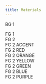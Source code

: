 ```yaml
---
title: Materials
---
```


BG 1
<div class="font-mono text-hmono w-[50vw] bg-fg-1 border border-stroke-1 p-8 flex flex-col gap-2 rounded-xl">
  FG 1
  <div class="font-mono text-hmono bg-fg-2 border border-stroke-2 px-8 py-4 rounded-xl">
    FG 2
  </div>
  <div class="font-mono text-hmono bg-fg-2-accent border border-stroke-2 px-8 py-4 rounded-xl">
    FG 2 ACCENT
  </div>
  <div class="font-mono text-hmono bg-fg-2-red border border-stroke-2 px-8 py-4 rounded-xl">
    FG 2 RED
  </div>
  <div class="font-mono text-hmono bg-fg-2-orange border border-stroke-2 px-8 py-4 rounded-xl">
    FG 2 ORANGE
  </div>
  <div class="font-mono text-hmono bg-fg-2-yellow border border-stroke-2 px-8 py-4 rounded-xl">
    FG 2 YELLOW
  </div>
  <div class="font-mono text-hmono bg-fg-2-green border border-stroke-2 px-8 py-4 rounded-xl">
    FG 2 GREEN
  </div>
  <div class="font-mono text-hmono bg-fg-2-blue border border-stroke-2 px-8 py-4 rounded-xl">
    FG 2 BLUE
  </div>
  <div class="font-mono text-hmono bg-fg-2-purple border border-stroke-2 px-8 py-4 rounded-xl">
    FG 2 PURPLE
  </div>
</div>
